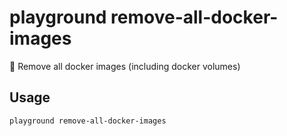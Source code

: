 # playground remove-all-docker-images

🧨 Remove all docker images (including docker volumes)

## Usage

```bash
playground remove-all-docker-images
```


